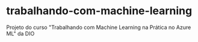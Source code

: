 # trabalhando-com-machine-learning
Projeto do curso "Trabalhando com Machine Learning na Prática no Azure ML" da DIO
